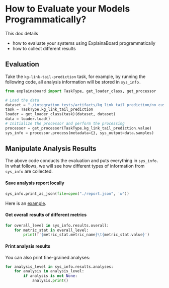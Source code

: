# How to Evaluate your Models Programmatically?


This doc details 
* how to evaluate your systems using ExplainaBoard programmatically
* how to collect different results 





## Evaluation

Take the `kg-link-tail-prediction` task, for example, by running the following code,
all analysis information will be stored in `sys_info.`


```python
from explainaboard import TaskType, get_loader_class, get_processor

# Load the data
dataset = "./integration_tests/artifacts/kg_link_tail_prediction/no_custom_feature.json"
task = TaskType.kg_link_tail_prediction
loader = get_loader_class(task)(dataset, dataset)
data = loader.load()
# Initialize the processor and perform the processing
processor = get_processor(TaskType.kg_link_tail_prediction.value)
sys_info = processor.process(metadata={}, sys_output=data.samples)
```


## Manipulate Analysis Results
The above code conducts the evaluation and puts everything in `sys_info.` In what follows,
we will see how different types of information from `sys_info` are collected.


#### Save analysis report locally
```python
sys_info.print_as_json(file=open("./report.json", 'w'))
```

Here is an [example](https://github.com/neulab/ExplainaBoard/blob/86d96b83d5ebf60adbdbdaa3a00883546fa05fde/data/reports/report_kg.json).


#### Get overall results of different metrics
```python
for overall_level in sys_info.results.overall:
    for metric_stat in overall_level:
        print(f'{metric_stat.metric_name}\t{metric_stat.value}')
```

#### Print analysis results

You can also print fine-grained analyses:

```python
for analysis_level in sys_info.results.analyses:
    for analysis in analysis_level:
        if analysis is not None:
            analysis.print()
```

